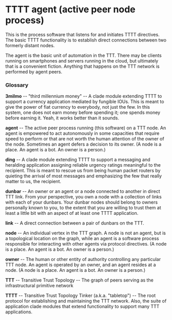 # TTTT agent (active peer node process)

This is the process software that listens for and initiates TTTT directives. The basic TTTT functionality is to establish direct connections between two formerly distant nodes.

The agent is the basic unit of automation in the TTT. There may be clients running on smartphones and servers running in the cloud, but ultimately that is a convenient fiction. Anything that happens on the TTT network is performed by agent peers.

### Glossary

**3milmo** -- "third millennium money" -- A clade module extending TTTT to support a currency application mediated by fungible IOUs. This is meant to give the power of fiat currency to everybody, not just the few. In this system, one does not earn money before spending it; one spends money before earning it. Yeah, it works better than it sounds.

**agent** -- The active peer process running (this software) on a TTT node. An agent is empowered to act autonomously in some capacities that require speed to perform or that are not worth the human attention of the owner of the node. Sometimes an agent defers a decision to its owner. (A node is a place. An agent is a bot. An owner is a person.)

**ding** -- A clade module extending TTTT to support a messaging and heralding application assigning reliable urgency ratings meaningful to the recipient. This is meant to rescue us from being human packet routers by quieting the arrival of most messages and emphasizing the few that really matter to us, the recipient.

**dunbar** -- An owner or an agent or a node connected to another in direct TTT link. From your perspective, you own a node with a collection of links with each of your dunbars. Your dunbar nodes should belong to owners personally known to you, to the extent that you are willing to trust them at least a little bit with an aspect of at least one TTTT application.

**link** -- A direct connection between a pair of dunbars on the TTT.

**node** -- An individual vertex in the TTT graph. A node is not an agent, but is a topological location on the graph, while an agent is a software process responsible for interacting with other agents via protocol directives. (A node is a place. An agent is a bot. An owner is a person.)

**owner** -- The human or other entity of authority controlling any particular TTT node. An agent is operated by an owner, and an agent resides at a node. (A node is a place. An agent is a bot. An owner is a person.)

**TTT** -- Transitive Trust Topology -- The graph of peers serving as the infrastructural primitive network

**TTTT** -- Transitive Trust Topology Tinker (a.k.a. "tabletop") -- The root protocol for establishing and maintaining the TTT network. Also, the suite of application clade modules that extend functionality to support many TTT applications.
